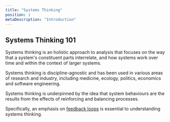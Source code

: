 ```yaml
---
title: "Systems Thinking"
position: 1
metaDescription: "Introduction"
---
```


## Systems Thinking 101

Systems thinking is an holistic approach to analysis that focuses on the way that a system's constituent parts interrelate, and how systems work over time and within the context of larger systems.

Systems thinking is discipline-agnostic and has been used in various areas of research and industry, including medicine, ecology, politics, economics and software engineering.

Systems thinking is underpinned by the idea that system behaviours are the results from the effects of reinforcing and balancing processes.

Specifically, an emphasis on [feedback loops](/docs/systems-thinking/feedback-loops) is essential to understanding systems thinking.
